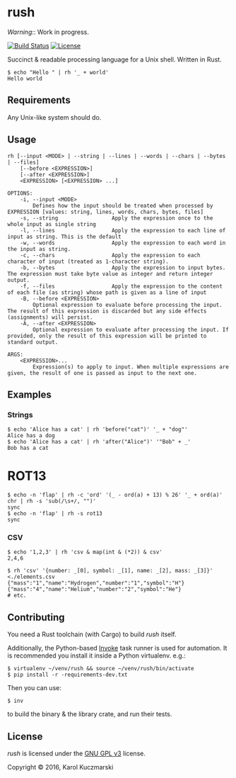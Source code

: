 # rush

_Warning:_: Work in progress.

[![Build Status](https://img.shields.io/travis/Xion/rush.svg)](https://travis-ci.org/Xion/rush)
[![License](https://img.shields.io/github/license/Xion/rush.svg)](https://github.com/Xion/rush/blob/master/LICENSE)

Succinct & readable processing language for a Unix shell. Written in Rust.

    $ echo "Hello " | rh '_ + world'
    Hello world

## Requirements

Any Unix-like system should do.

## Usage

    rh [--input <MODE> | --string | --lines | --words | --chars | --bytes | --files]
        [--before <EXPRESSION>]
        [--after <EXPRESSION>]
        <EXPRESSION> [<EXPRESSION> ...]
    
    OPTIONS:
        -i, --input <MODE>
            Defines how the input should be treated when processed by EXPRESSION [values: string, lines, words, chars, bytes, files]
        -s, --string                 Apply the expression once to the whole input as single string
        -l, --lines                  Apply the expression to each line of input as string. This is the default
        -w, --words                  Apply the expression to each word in the input as string.
        -c, --chars                  Apply the expression to each character of input (treated as 1-character string).
        -b, --bytes                  Apply the expression to input bytes. The expression must take byte value as integer and return integer output.
        -f, --files                  Apply the expression to the content of each file (as string) whose path is given as a line of input
        -B, --before <EXPRESSION>
            Optional expression to evaluate before processing the input. The result of this expression is discarded but any side effects (assignments) will persist.
        -A, --after <EXPRESSION>
            Optional expression to evaluate after processing the input. If provided, only the result of this expression will be printed to standard output.
    
    ARGS:
        <EXPRESSION>...
            Expression(s) to apply to input. When multiple expressions are given, the result of one is passed as input to the next one.

## Examples

### Strings

    $ echo 'Alice has a cat' | rh 'before("cat")' '_ + "dog"'
    Alice has a dog
    $ echo 'Alice has a cat' | rh 'after("Alice")' '"Bob" + _'
    Bob has a cat

# ROT13

    $ echo -n 'flap' | rh -c 'ord' '(_ - ord(a) + 13) % 26' '_ + ord(a)' chr | rh -s 'sub(/\s+/, "")'
    sync
    $ echo -n 'flap' | rh -s rot13
    sync

### CSV

    $ echo '1,2,3' | rh 'csv & map(int & (*2)) & csv'
    2,4,6

    $ rh 'csv' '{number: _[0], symbol: _[1], name: _[2], mass: _[3]}'  <./elements.csv
    {"mass":"1","name":"Hydrogen","number":"1","symbol":"H"}
    {"mass":"4","name":"Helium","number":"2","symbol":"He"}
    # etc.

## Contributing

You need a Rust toolchain (with Cargo) to build _rush_ itself.

Additionally, the Python-based [Invoke](http://pyinvoke.org) task runner is used for automation.
It is recommended you install it inside a Python virtualenv. e.g.:

    $ virtualenv ~/venv/rush && source ~/venv/rush/bin/activate
    $ pip install -r -requirements-dev.txt

Then you can use:

    $ inv

to build the binary & the library crate, and run their tests.

## License

_rush_ is licensed under the [GNU GPL v3](https://github.com/Xion/rush/blob/master/LICENSE) license.

Copyright © 2016, Karol Kuczmarski
